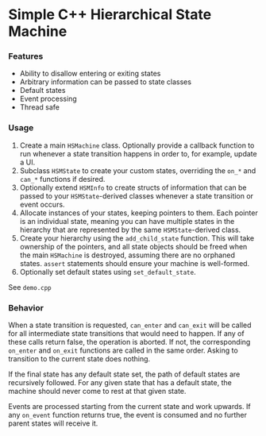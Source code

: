 # Simple C++ Hierarchical State Machine

### Features

 * Ability to disallow entering or exiting states
 * Arbitrary information can be passed to state classes
 * Default states
 * Event processing
 * Thread safe

### Usage

 1. Create a main `HSMachine` class. Optionally provide a callback function to run whenever a state transition happens in order to, for example, update a UI.
 2. Subclass `HSMState` to create your custom states, overriding the `on_*` and `can_*` functions if desired.
 3. Optionally extend `HSMInfo` to create structs of information that can be passed to your `HSMState`-derived classes whenever a state transition or event occurs.
 4. Allocate instances of your states, keeping pointers to them. Each pointer is an individual state, meaning you can have multiple states in the hierarchy that are represented by the same `HSMState`-derived class.
 5. Create your hierarchy using the `add_child_state` function. This will take ownership of the pointers, and all state objects should be freed when the main `HSMachine` is destroyed, assuming there are no orphaned states. `assert` statements should ensure your machine is well-formed.
 6. Optionally set default states using `set_default_state`.

See `demo.cpp`

### Behavior

When a state transition is requested, `can_enter` and `can_exit` will be called for all intermediate state transitions that would need to happen. If any of these calls return false, the operation is aborted. If not, the corresponding `on_enter` and `on_exit` functions are called in the same order. Asking to transition to the current state does nothing.

If the final state has any default state set, the path of default states are recursively followed. For any given state that has a default state, the machine should never come to rest at that given state.

Events are processed starting from the current state and work upwards. If any `on_event` function returns true, the event is consumed and no further parent states will receive it.
